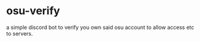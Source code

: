 # osu-verify

a simple discord bot to verify you own said osu account to allow access etc to servers.

